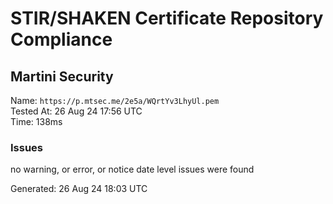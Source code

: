 # STIR/SHAKEN Certificate Repository Compliance

## Martini Security

Name: `https://p.mtsec.me/2e5a/WQrtYv3LhyUl.pem`\
Tested At: 26 Aug 24 17:56 UTC\
Time: 138ms

### Issues

no warning, or error, or notice date level issues were found

Generated: 26 Aug 24 18:03 UTC